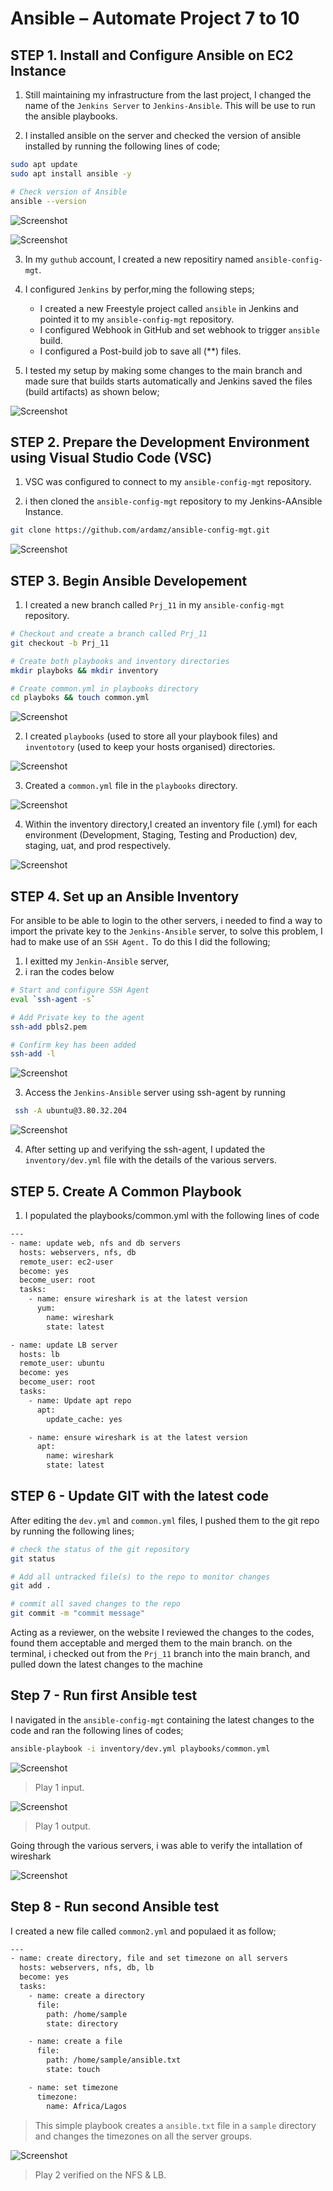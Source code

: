 # Ansible – Automate Project 7 to 10

## STEP 1.  **Install and Configure Ansible on EC2 Instance**

1. Still maintaining my infrastructure from the last project, I changed the name of the `Jenkins Server`  to `Jenkins-Ansible`. This will be use to run the ansible playbooks.

2. I installed ansible on the server and checked the version of ansible installed by running the following lines of code;

 ```bash 
sudo apt update
sudo apt install ansible -y

# Check version of Ansible
ansible --version
```

![Screenshot](https://github.com/ardamz/my-demo/blob/main/project11/InstallAnsible.png)

![Screenshot](https://github.com/ardamz/my-demo/blob/main/project11/AnsibleVersion.png)

3. In my `guthub` account, I created a new repositiry named `ansible-config-mgt`.

4. I configured `Jenkins` by perfor,ming the following steps;
    *  I created a new Freestyle project called `ansible` in Jenkins and pointed it to my `ansible-config-mgt` repository.
    -  I configured Webhook in GitHub and set webhook to trigger `ansible` build.
    *  I configured a Post-build job to save all (**) files.
    
5. I tested my setup by making some changes to the main branch and made sure that builds starts automatically and Jenkins saved the files (build artifacts) as shown below;

![Screenshot](https://github.com/ardamz/my-demo/blob/main/project11/Artifacts.png)


## STEP 2.  **Prepare the Development Environment using Visual Studio Code (VSC)**

1. VSC was configured to connect to my `ansible-config-mgt` repository.

2. i then cloned the `ansible-config-mgt` repository to my Jenkins-AAnsible Instance.
```bash
git clone https://github.com/ardamz/ansible-config-mgt.git
```

![Screenshot](https://github.com/ardamz/my-demo/blob/main/project11/GitClone.png)

## STEP 3.  **Begin Ansible Developement**

1. I created a new branch called `Prj_11` in my `ansible-config-mgt` repository.

```bash
# Checkout and create a branch called Prj_11
git checkout -b Prj_11

# Create both playbooks and inventory directories
mkdir playboks && mkdir inventory

# Create common.yml in playbooks directory
cd playboks && touch common.yml

```

![Screenshot](https://github.com/ardamz/my-demo/blob/main/project11/Branch.png)

2. I created `playbooks` (used to store all your playbook files) and `inventotory` (used to keep your hosts organised) directories.

![Screenshot](https://github.com/ardamz/my-demo/blob/main/project11/Directory.png)

3. Created a `common.yml` file in the `playbooks` directory.

![Screenshot](https://github.com/ardamz/my-demo/blob/main/project11/Common.png)

4. Within the inventory directory,I created an inventory file (.yml) for each environment (Development, Staging, Testing and Production) dev, staging, uat, and prod respectively.

![Screenshot](https://github.com/ardamz/my-demo/blob/main/project11/Inventories.png)


## STEP 4.  **Set up an Ansible Inventory**
For ansible to be able to login to the other servers, i needed to find a way to import the private key to the `Jenkins-Ansible` server, to solve this problem, I had to make use of an `SSH Agent.` To do this I did the following;

1. I exitted my `Jenkin-Ansible` server,
2. i ran the codes below

```bash
# Start and configure SSH Agent
eval `ssh-agent -s`

# Add Private key to the agent
ssh-add pbls2.pem

# Confirm key has been added
ssh-add -l

```
![Screenshot](https://github.com/ardamz/my-demo/blob/main/project11/SshAdd.png)

3. Access the `Jenkins-Ansible` server using ssh-agent by running

```bash
 ssh -A ubuntu@3.80.32.204
```

![Screenshot](https://github.com/ardamz/my-demo/blob/main/project11/SshAgentLogin.png)

4. After setting up and verifying the ssh-agent, I updated the `inventory/dev.yml` file with the details of the various servers.


## STEP 5.  **Create A Common Playbook**

1. I populated the playbooks/common.yml with the following lines of code

```bash
---
- name: update web, nfs and db servers
  hosts: webservers, nfs, db
  remote_user: ec2-user
  become: yes
  become_user: root
  tasks:
    - name: ensure wireshark is at the latest version
      yum:
        name: wireshark
        state: latest

- name: update LB server
  hosts: lb
  remote_user: ubuntu
  become: yes
  become_user: root
  tasks:
    - name: Update apt repo
      apt: 
        update_cache: yes

    - name: ensure wireshark is at the latest version
      apt:
        name: wireshark
        state: latest
```

## STEP 6 - **Update GIT with the latest code**

After editing the `dev.yml` and `common.yml` files, I pushed them to the git repo by running the following lines;

```bash
# check the status of the git repository
git status

# Add all untracked file(s) to the repo to monitor changes
git add .

# commit all saved changes to the repo
git commit -m "commit message"
```
Acting as a reviewer, on the website I reviewed the changes to the codes, found them acceptable and merged them to the main branch.
on the terminal, i checked out from the `Prj_11` branch into the main branch, and pulled down the latest changes to the machine


## Step 7 - **Run first Ansible test**
I navigated in the `ansible-config-mgt` containing the latest changes to the code and ran the following lines of codes;

```bash
ansible-playbook -i inventory/dev.yml playbooks/common.yml
```

![Screenshot](https://github.com/ardamz/my-demo/blob/main/project11/1play1.png)
> Play 1 input.

![Screenshot](https://github.com/ardamz/my-demo/blob/main/project11/Play1.png)
> Play 1 output.

Going through the various servers, i was able to verify the intallation of wireshark

![Screenshot](https://github.com/ardamz/my-demo/blob/main/project11/DBWireshark.png)


## Step 8 - **Run second Ansible test**

I created a new file called `common2.yml` and populaed it as follow;

```bash
---
- name: create directory, file and set timezone on all servers
  hosts: webservers, nfs, db, lb
  become: yes
  tasks:
    - name: create a directory
      file:
        path: /home/sample
        state: directory

    - name: create a file
      file:
        path: /home/sample/ansible.txt
        state: touch

    - name: set timezone
      timezone:
        name: Africa/Lagos
```
> This simple playbook creates a `ansible.txt` file in a `sample` directory and changes the timezones on all the server groups.

![Screenshot](https://github.com/ardamz/my-demo/blob/main/project11/Verified.png)
> Play 2 verified on the NFS & LB.

